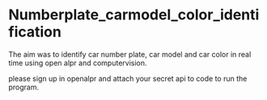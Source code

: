 # Numberplate_carmodel_color_identification

The aim was to identify car number plate, car model and car color in real time using open alpr and computervision.


please sign up in openalpr and attach your secret api to code to run the program.
